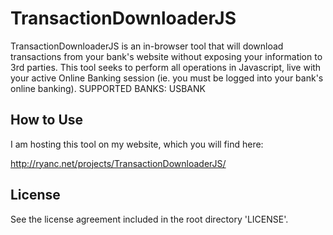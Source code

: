 # TransactionDownloaderJS
TransactionDownloaderJS is an in-browser tool that will download transactions from your bank's website without exposing your information to 3rd parties. This tool seeks to perform all operations in Javascript, live with your active Online Banking session (ie. you must be logged into your bank's online banking). SUPPORTED BANKS: USBANK

## How to Use

I am hosting this tool on my website, which you will find here:

http://ryanc.net/projects/TransactionDownloaderJS/

## License
See the license agreement included in the root directory 'LICENSE'.
